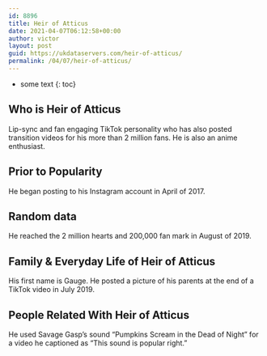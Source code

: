 ```yaml
---
id: 8896
title: Heir of Atticus
date: 2021-04-07T06:12:58+00:00
author: victor
layout: post
guid: https://ukdataservers.com/heir-of-atticus/
permalink: /04/07/heir-of-atticus/
---
```


* some text
{: toc}


## Who is Heir of Atticus



Lip-sync and fan engaging TikTok personality who has also posted transition videos for his more than 2 million fans. He is also an anime enthusiast.

                
                
                
## Prior to Popularity



He began posting to his Instagram account in April of 2017.

                
                
                
## Random data



He reached the 2 million hearts and 200,000 fan mark in August of 2019.

                
                
                
## Family & Everyday Life of Heir of Atticus



His first name is Gauge. He posted a picture of his parents at the end of a TikTok video in July 2019. 

                
                
                
## People Related With Heir of Atticus



He used Savage Gasp&#8217;s sound &#8220;Pumpkins Scream in the Dead of Night&#8221; for a video he captioned as &#8220;This sound is popular right.&#8221;

                
              
            
          
          
          